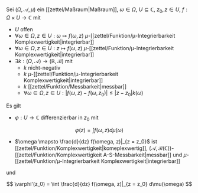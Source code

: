 Sei $(\Omega, \mathcal{A}, \mu)$ ein [[zettel/Maßraum|Maßraum]], $\omega \in \Omega$, $U \subseteq \mathbb{C}$, $z_0, z \in U$, $f : \Omega \times U \to \mathbb{C}$ mit
- $U$ offen
- $\forall \omega \in \Omega, z \in U : \omega \mapsto f(\omega, z)$ $\mu$-[[zettel/Funktion/μ-Integrierbarkeit Komplexwertigkeit|integrierbar]]
- $\forall \omega \in \Omega, z \in U : z \mapsto f(\omega, z)$ $\mu$-[[zettel/Funktion/μ-Integrierbarkeit Komplexwertigkeit|integrierbar]]
- $\exists k : (\Omega, \mathcal{A}) \to (\mathbb{R}, \mathscr{B})$ mit
	- $k$ nicht-negativ
	- $k$ $\mu$-[[zettel/Funktion/μ-Integrierbarkeit Komplexwertigkeit|integrierbar]]
	- $k$ [[zettel/Funktion/Messbarkeit|messbar]]
	- $\forall \omega \in \Omega, z \in U : |f(\omega, z) - f(\omega, z_0)| \le |z - z_0|k(\omega)$

Es gilt
- $\varphi : U \to \mathbb{C}$ differenzierbar in $z_0$ mit

$$
	\varphi(z) = \int f(\omega, z) d\mu(\omega)
$$

- $\omega \mapsto \frac{d}{dz} f(\omega, z)|_{z = z_0}$ ist [[zettel/Funktion/Komplexwertigkeit|komeplexwertig]], $(\mathcal{A}, \mathscr{B}(\mathbb{C}))$-[[zettel/Funktion/Komplexwertigkeit A-S-Messbarkeit|messbar]] und $\mu$-[[zettel/Funktion/μ-Integrierbarkeit Komplexwertigkeit|integrierbar]]

und 

$$
	\varphi'(z_0) = \int \frac{d}{dz} f(\omega, z)|_{z = z_0} d\mu(\omega)
$$